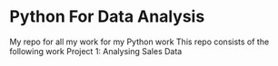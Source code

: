 # Python For Data Analysis
My repo for all my work for my Python work
This repo consists of the following work
  Project 1: Analysing Sales Data
